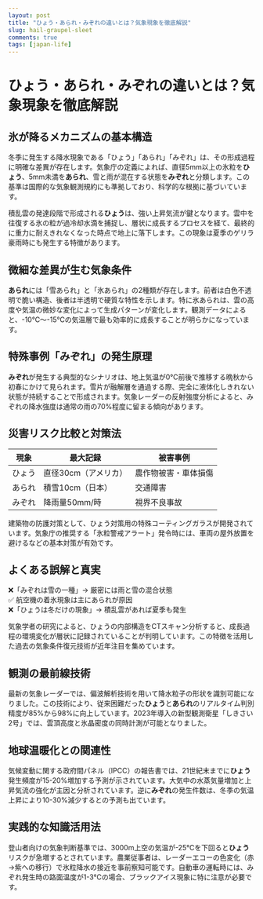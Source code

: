 ```yaml
---
layout: post
title: "ひょう・あられ・みぞれの違いとは？気象現象を徹底解説"
slug: hail-graupel-sleet
comments: true
tags: [japan-life]
---
```


# ひょう・あられ・みぞれの違いとは？気象現象を徹底解説

<script async src="https://pagead2.googlesyndication.com/pagead/js/adsbygoogle.js?client=ca-pub-7886659064712565"
     crossorigin="anonymous"></script>
<!-- 광고2 -->
<ins class="adsbygoogle"
     style="display:block"
     data-ad-client="ca-pub-7886659064712565"
     data-ad-slot="1101493367"
     data-ad-format="auto"
     data-full-width-responsive="true"></ins>
<script>
     (adsbygoogle = window.adsbygoogle || []).push({});
</script>

## 氷が降るメカニズムの基本構造
冬季に発生する降水現象である「ひょう」「あられ」「みぞれ」は、その形成過程に明確な差異が存在します。気象庁の定義によれば、直径5mm以上の氷粒を**ひょう**、5mm未満を**あられ**、雪と雨が混在する状態を**みぞれ**と分類します。この基準は国際的な気象観測規約にも準拠しており、科学的な根拠に基づいています。

積乱雲の発達段階で形成される**ひょう**は、強い上昇気流が鍵となります。雲中を往復する氷の粒が過冷却水滴を捕捉し、層状に成長するプロセスを経て、最終的に重力に耐えきれなくなった時点で地上に落下します。この現象は夏季のゲリラ豪雨時にも発生する特徴があります。

## 微細な差異が生む気象条件
**あられ**には「雪あられ」と「氷あられ」の2種類が存在します。前者は白色不透明で脆い構造、後者は半透明で硬質な特性を示します。特に氷あられは、雲の高度や気温の微妙な変化によって生成パターンが変化します。観測データによると、-10℃～-15℃の気温層で最も効率的に成長することが明らかになっています。

<script async src="https://pagead2.googlesyndication.com/pagead/js/adsbygoogle.js?client=ca-pub-7886659064712565"
     crossorigin="anonymous"></script>
<!-- 광고2 -->
<ins class="adsbygoogle"
     style="display:block"
     data-ad-client="ca-pub-7886659064712565"
     data-ad-slot="1101493367"
     data-ad-format="auto"
     data-full-width-responsive="true"></ins>
<script>
     (adsbygoogle = window.adsbygoogle || []).push({});
</script>

## 特殊事例「みぞれ」の発生原理
**みぞれ**が発生する典型的なシナリオは、地上気温が0℃前後で推移する晩秋から初春にかけて見られます。雪片が融解層を通過する際、完全に液体化しきれない状態が持続することで形成されます。気象レーダーの反射強度分析によると、みぞれの降水強度は通常の雨の70%程度に留まる傾向があります。

## 災害リスク比較と対策法
| 現象 | 最大記録 | 被害事例 |
|------|---------|----------|
| ひょう | 直径30cm（アメリカ） | 農作物被害・車体損傷 |
| あられ | 積雪10cm（日本） | 交通障害 |
| みぞれ | 降雨量50mm/時 | 視界不良事故 |

建築物の防護対策として、ひょう対策用の特殊コーティングガラスが開発されています。気象庁の推奨する「氷粒警戒アラート」発令時には、車両の屋外放置を避けるなどの基本対策が有効です。

## よくある誤解と真実
❌「みぞれは雪の一種」→ 厳密には雨と雪の混合状態  
✅ 航空機の着氷現象は主にあられが原因  
❌「ひょうは冬だけの現象」→ 積乱雲があれば夏季も発生  

気象学者の研究によると、ひょうの内部構造をCTスキャン分析すると、成長過程の環境変化が層状に記録されていることが判明しています。この特徴を活用した過去の気象条件復元技術が近年注目を集めています。

## 観測の最前線技術
最新の気象レーダーでは、偏波解析技術を用いて降水粒子の形状を識別可能になりました。この技術により、従来困難だった**ひょう**と**あられ**のリアルタイム判別精度が85%から98%に向上しています。2023年導入の新型観測衛星「しきさい2号」では、雲頂高度と氷晶密度の同時計測が可能となりました。

<script async src="https://pagead2.googlesyndication.com/pagead/js/adsbygoogle.js?client=ca-pub-7886659064712565"
     crossorigin="anonymous"></script>
<!-- 광고2 -->
<ins class="adsbygoogle"
     style="display:block"
     data-ad-client="ca-pub-7886659064712565"
     data-ad-slot="1101493367"
     data-ad-format="auto"
     data-full-width-responsive="true"></ins>
<script>
     (adsbygoogle = window.adsbygoogle || []).push({});
</script>

## 地球温暖化との関連性
気候変動に関する政府間パネル（IPCC）の報告書では、21世紀末までに**ひょう**発生頻度が15-20%増加する予測が示されています。大気中の水蒸気量増加と上昇気流の強化が主因と分析されています。逆に**みぞれ**の発生件数は、冬季の気温上昇により10-30%減少するとの予測も出ています。

## 実践的な知識活用法
登山者向けの気象判断基準では、3000m上空の気温が-25℃を下回ると**ひょう**リスクが急増するとされています。農業従事者は、レーダーエコーの色変化（赤→紫への移行）で氷粒降水の接近を事前察知可能です。自動車の運転時には、みぞれ発生時の路面温度が1-3℃の場合、ブラックアイス現象に特に注意が必要です。

<script async src="https://pagead2.googlesyndication.com/pagead/js/adsbygoogle.js?client=ca-pub-7886659064712565"
     crossorigin="anonymous"></script>
<!-- 광고2 -->
<ins class="adsbygoogle"
     style="display:block"
     data-ad-client="ca-pub-7886659064712565"
     data-ad-slot="1101493367"
     data-ad-format="auto"
     data-full-width-responsive="true"></ins>
<script>
     (adsbygoogle = window.adsbygoogle || []).push({});
</script>